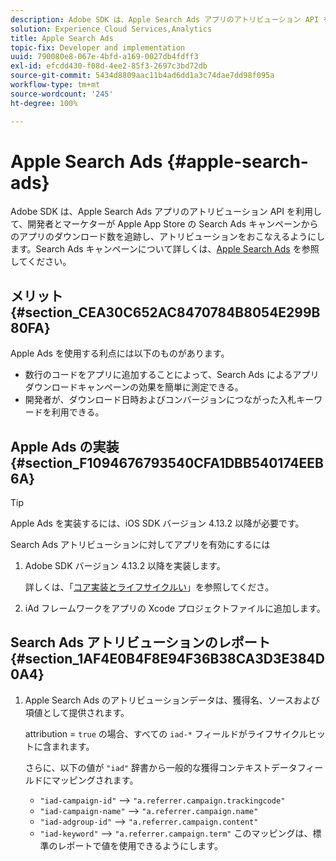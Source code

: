```yaml
---
description: Adobe SDK は、Apple Search Ads アプリのアトリビューション API を利用して、開発者とマーケターが Apple App Store の Search Ads キャンペーンからのアプリのダウンロード数を追跡し、アトリビューションをおこなえるようにします。
solution: Experience Cloud Services,Analytics
title: Apple Search Ads
topic-fix: Developer and implementation
uuid: 790080e8-067e-4bfd-a169-0027db4fdff3
exl-id: efcdd430-f08d-4ee2-85f3-2697c3bd72db
source-git-commit: 5434d8809aac11b4ad6dd1a3c74dae7dd98f095a
workflow-type: tm+mt
source-wordcount: '245'
ht-degree: 100%

---
```


# Apple Search Ads {#apple-search-ads}

Adobe SDK は、Apple Search Ads アプリのアトリビューション API を利用して、開発者とマーケターが Apple App Store の Search Ads キャンペーンからのアプリのダウンロード数を追跡し、アトリビューションをおこなえるようにします。Search Ads キャンペーンについて詳しくは、[Apple Search Ads](https://searchads.apple.com/jp/) を参照してください。

## メリット {#section_CEA30C652AC8470784B8054E299B80FA}

Apple Ads を使用する利点には以下のものがあります。

* 数行のコードをアプリに追加することによって、Search Ads によるアプリダウンロードキャンペーンの効果を簡単に測定できる。
* 開発者が、ダウンロード日時およびコンバージョンにつながった入札キーワードを利用できる。

## Apple Ads の実装  {#section_F1094676793540CFA1DBB540174EEB6A}

>[!TIP]
>
>Apple Ads を実装するには、iOS SDK バージョン 4.13.2 以降が必要です。

Search Ads アトリビューションに対してアプリを有効にするには

1. Adobe SDK バージョン 4.13.2 以降を実装します。

   詳しくは、「[コア実装とライフサイクルい](/help/ios/getting-started/dev-qs.md)」を参照してくださ。

1. iAd フレームワークをアプリの Xcode プロジェクトファイルに追加します。

## Search Ads アトリビューションのレポート {#section_1AF4E0B4F8E94F36B38CA3D3E384D0A4}

1. Apple Search Ads のアトリビューションデータは、獲得名、ソースおよび項値として提供されます。

   attribution = `true` の場合、すべての `iad-*` フィールドがライフサイクルヒットに含まれます。

   さらに、以下の値が `"iad"` 辞書から一般的な獲得コンテキストデータフィールドにマッピングされます。

   * `"iad-campaign-id"` --> `"a.referrer.campaign.trackingcode"`
   * `"iad-campaign-name"` —> `"a.referrer.campaign.name"`
   * `"iad-adgroup-id"` —> `"a.referrer.campaign.content"`
   * `"iad-keyword"` —> `"a.referrer.campaign.term"`
   このマッピングは、標準のレポートで値を使用できるようにします。
